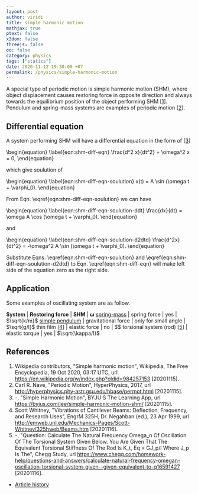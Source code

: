 ```yaml
---
layout: post
author: viridi
title: simple harmonic motion
mathjax: true
ptext: false
x3dom: false
threejs: false
oo: false
category: physics
tags: ["statics"]
date: 2020-11-12 19:30:00 +07
permalink: /physics/simple-harmonic-motion
---
```

A special type of periodic motion is simple harmonic motion (SHM), where object displacement causes restoring force in opposite direction and always towards the equilibrium position of the object performing SHM [[1](#ref1)]. Pendulum and spring-mass systems are examples of periodic motion  [[2](#ref2)].


## Differential equation
A system performing SHM will have a differential equation in the form of [[3](#ref3)]

\begin{equation}
\label{eqn:shm-diff-eqn}
\frac{d^2 x}{dt^2} + \omega^2 x = 0,
\end{equation}

which give soulution of

\begin{equation}
\label{eqn:shm-diff-eqn-soulution}
x(t) = A \sin (\omega t + \varphi_0).
\end{equation}

From Eqn. \eqref{eqn:shm-diff-eqn-soulution} we can have

\begin{equation}
\label{eqn:shm-diff-eqn-soulution-ddt}
\frac{dx}{dt} = \omega A \cos (\omega t + \varphi_0).
\end{equation}

and

\begin{equation}
\label{eqn:shm-diff-eqn-soulution-d2dtd}
\frac{d^2x}{dt^2} = -\omega^2 A \sin (\omega t + \varphi_0).
\end{equation}

Substitute Eqns. \eqref{eqn:shm-diff-eqn-soulution} and \eqref{eqn:shm-diff-eqn-soulution-d2dtd} to Eqn. \eqref{eqn:shm-diff-eqn} will make left side of the equation zero as the right side.


## Application
Some examples of oscillating system are as follow.

**System** | **Restoring force** | **SHM** | **&omega;**
[spring-mass](shm-spring-mass-horiz) | spring force | yes | $\sqrt{k/m}$
[simple pendulum](shm-simple-pendulum) | gravitational force | only for small angle | $\sqrt{g/l}$
thin film [[4](#ref4)] | elastic force | no | $$
torsional system (rod) [[5](#ref5)] | elastic torque | yes | $\sqrt{\kappa/I}$


## References
1. <a name="ref1"></a>Wikipedia contributors, "Simple harmonic motion", Wikipedia, The Free Encyclopedia, 19 Oct 2020, 03:17 UTC, url <https://en.wikipedia.org/w/index.php?oldid=984257153> [20201115].
2. <a name="ref2"></a>Carl R. Nave, "Periodic Motion", HyperPhysics, 2017, url <http://hyperphysics.phy-astr.gsu.edu/hbase/permot.html> [20201115].
3. <a name="ref3"></a>-, "Simple Harmonic Motion", BYJU'S The Learning App, url <https://byjus.com/jee/simple-harmonic-motion-shm/> [20201115].
4. <a name="ref4"></a>Scott Whitney, "Vibrations of Cantilever Beams: Deflection, Frequency, and Research Uses", EngrM 325H, Dr. Negahban (ed.), 23 Apr 1999, url <http://emweb.unl.edu/Mechanics-Pages/Scott-Whitney/325hweb/Beams.htm> [20201116].
5. <a name="ref5"></a>-, "Question: Calculate The Natural Frequency Omega_n Of Oscillation Of The Torsional System Given Below. You Are Given That The Equivalent Torsional Stiffness Of The Rod Is K_t, Eq = GJ_p/l Where J_p Is The", Chegg Study, url <https://www.chegg.com/homework-help/questions-and-answers/calculate-natural-frequency-omegan-oscillation-torsional-system-given--given-equivalent-to-q16591427> [20201116].

+ [Article history](https://github.com/butiran/butiran.github.io/commits/master/_posts/phys/2020-11-12-simple-harmonic-motion.md)

